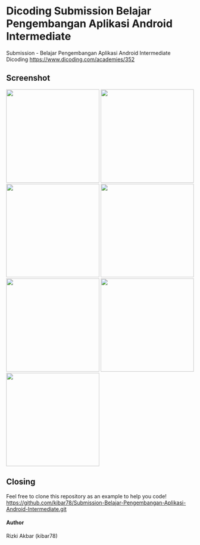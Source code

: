 # Dicoding Submission Belajar Pengembangan Aplikasi Android Intermediate
Submission - Belajar Pengembangan Aplikasi Android Intermediate Dicoding https://www.dicoding.com/academies/352

## Screenshot
<p float="left">
<img src="https://github.com/kibar78/Submission-Belajar-Pengembangan-Aplikasi-Android-Intermediate/blob/master/ss/welcome.png" width="250">
<img src="https://github.com/kibar78/Submission-Belajar-Pengembangan-Aplikasi-Android-Intermediate/blob/master/ss/register.png" width="250">
<img src="https://github.com/kibar78/Submission-Belajar-Pengembangan-Aplikasi-Android-Intermediate/blob/master/ss/login.png" width="250">
<img src="https://github.com/kibar78/Submission-Belajar-Pengembangan-Aplikasi-Android-Intermediate/blob/master/ss/liststory.png" width="250">
<img src="https://github.com/kibar78/Submission-Belajar-Pengembangan-Aplikasi-Android-Intermediate/blob/master/ss/detailstory.png" width="250">
<img src="https://github.com/kibar78/Submission-Belajar-Pengembangan-Aplikasi-Android-Intermediate/blob/master/ss/addstorywithgps.png" width="250">
<img src="https://github.com/kibar78/Submission-Belajar-Pengembangan-Aplikasi-Android-Intermediate/blob/master/ss/gps.png" width="250">
</p>

     
## Closing
Feel free to clone this repository as an example to help you code! <br>https://github.com/kibar78/Submission-Belajar-Pengembangan-Aplikasi-Android-Intermediate.git

#### Author
Rizki Akbar (kibar78)
